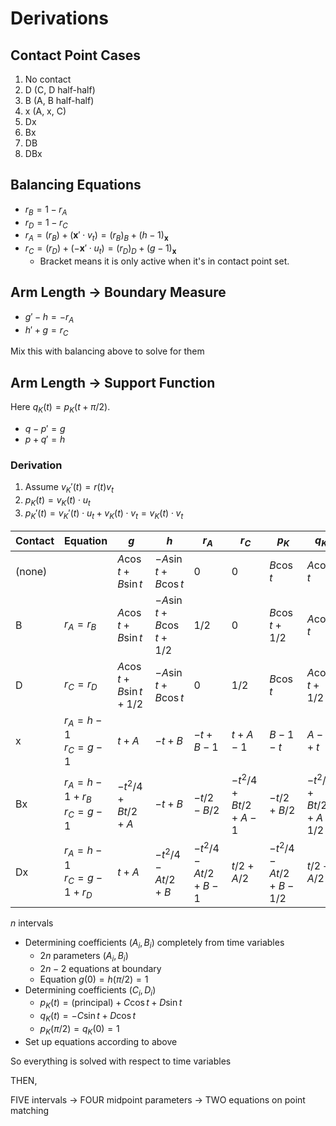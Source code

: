 # Derivations

## Contact Point Cases

1. No contact
2. D (C, D half-half)
3. B (A, B half-half)
4. x (A, x, C)
5. Dx
6. Bx
7. DB
8. DBx

## Balancing Equations

 - $r_B = 1 - r_A$
 - $r_D = 1 - r_C$
 - $r_A = (r_B) + (\mathbf{x}' \cdot v_t) = (r_B)_B + (h - 1)_\mathbf{x}$
 - $r_C = (r_D) + (-\mathbf{x}' \cdot u_t) = (r_D)_D + (g - 1)_\mathbf{x}$
	- Bracket means it is only active when it's in contact point set.

## Arm Length -> Boundary Measure

- $g' - h = - r_A$
- $h' + g = r_C$

Mix this with balancing above to solve for them

## Arm Length -> Support Function

Here $q_K(t) = p_K(t + \pi/2)$.

- $q - p' = g$
- $p + q' = h$

### Derivation

1. Assume $v_K'(t) = r(t) v_t$
2. $p_K(t) = v_K(t) \cdot u_t$
3. $p_K'(t) = v_K'(t) \cdot u_t + v_K(t) \cdot v_t = v_K(t) \cdot v_t$

| Contact | Equation                             | $g$                         | $h$                           | $r_A$                     | $r_C$             | $p_K$               | $q_K$                 |
| ------- | ------------------------------------ | --------------------------- | ----------------------------- | ------------------------- | ----------------- | ------------------- | --------------------- |
| (none)  |                                      | $A \cos t + B \sin t$       | $- A \sin t + B \cos t$       | 0                         | 0                 | $B \cos t$          | $A \cos t$            |
| B       | $r_A = r_B$                          | $A \cos t + B \sin t$       | $- A \sin t + B \cos t + 1/2$ | 1/2                       | 0                 | $B \cos t + 1/2$    | $A \cos t$            |
| D       | $r_C = r_D$                          | $A \cos t + B \sin t + 1/2$ | $- A \sin t + B \cos t$       | 0                         | 1/2               | $B \cos t$          | $A \cos t + 1/2$      |
| x       | $r_A = h-1$<br>$r_C = g - 1$         | $t + A$                     | $- t + B$                     | $-t + B - 1$              | $t + A - 1$       | $B - 1 - t$         | $A - 1 + t$           |
| Bx      | $r_A = h - 1 + r_B$<br>$r_C = g - 1$ | $-t^2/4+Bt/2+A$             | $- t + B$                     | $-t/2 - B/2$              | $-t^2/4+Bt/2+A-1$ | $-t/2 + B/2$        | $-t^2/4+Bt/2+A - 1/2$ |
| Dx      | $r_A = h - 1$<br>$r_C = g - 1 + r_D$ | $t + A$                     | $-t^2/4 - At / 2 + B$         | $-t^2/4 - At / 2 + B - 1$ | $t/2 + A/2$       | $-t^2/4-At/2+B-1/2$ | $t/2+A/2$             |

$n$ intervals

- Determining coefficients $(A_i, B_i)$ completely from time variables
	- 2$n$ parameters $(A_i, B_i)$
	- $2n-2$ equations at boundary
	- Equation $g(0) = h(\pi/2) = 1$
- Determining coefficients $(C_i, D_i)$
	- $p_K(t) = (\mathrm{principal}) + C \cos t + D \sin t$
	- $q_K(t) = - C \sin t + D \cos t$
	- $p_K(\pi/2) = q_K(0) = 1$
- Set up equations according to above

So everything is solved with respect to time variables

THEN, 

FIVE intervals -> FOUR midpoint parameters -> TWO equations on point matching
